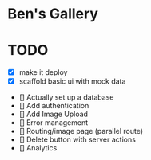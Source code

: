 # Ben's Gallery

# TODO

- [x] make it deploy
- [x] scaffold basic ui with mock data
- [] Actually set up a database
- [] Add authentication
- [] Add Image Upload
- [] Error management
- [] Routing/image page (parallel route)
- [] Delete button with server actions
- [] Analytics